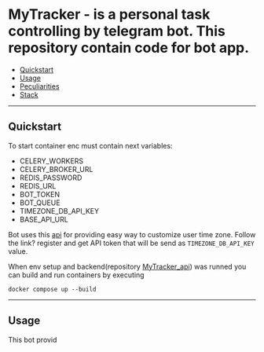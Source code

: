 # MyTracker - is a personal task controlling by telegram bot. This repository contain code for bot app.

- [Quickstart](#quickstart)
- [Usage](#usage)
- [Peculiarities](#peculiarities)
- [Stack](#stack)

---
## Quickstart
To start container enc must contain next variables:
* CELERY_WORKERS
* CELERY_BROKER_URL
* REDIS_PASSWORD
* REDIS_URL
* BOT_TOKEN
* BOT_QUEUE
* TIMEZONE_DB_API_KEY
* BASE_API_URL

Bot uses this [api](https://timezonedb.com/) for providing easy way to customize user time zone. Follow the link? register and get API token that will be send as `TIMEZONE_DB_API_KEY` value.

When env setup and backend(repository [MyTracker_api](https://github.com/TheAppleKingy/MyTracker_api)) was runned you can build and run containers by executing
```
docker compose up --build
```
---
## Usage
This bot provid
